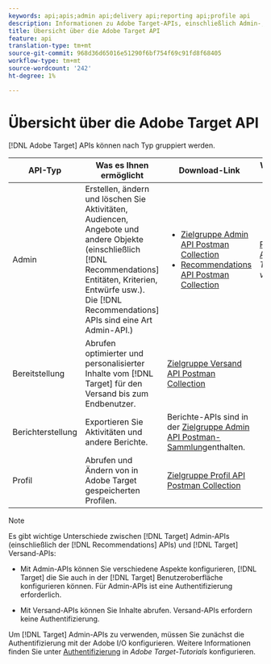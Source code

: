 ```yaml
---
keywords: api;apis;admin api;delivery api;reporting api;profile api
description: Informationen zu Adobe Target-APIs, einschließlich Admin-, Versand-, Berichte- und Profil-APIs.
title: Übersicht über die Adobe Target API
feature: api
translation-type: tm+mt
source-git-commit: 968d36d65016e51290f6bf754f69c91fd8f68405
workflow-type: tm+mt
source-wordcount: '242'
ht-degree: 1%

---
```



# Übersicht über die Adobe Target API

[!DNL Adobe Target] APIs können nach Typ gruppiert werden.

| API-Typ | Was es Ihnen ermöglicht | Download-Link | Weitere hilfreiche Links |
| --- | --- | --- |--- |
| Admin | Erstellen, ändern und löschen Sie Aktivitäten, Audiencen, Angebote und andere Objekte (einschließlich [!DNL Recommendations] Entitäten, Kriterien, Entwürfe usw.). Die [!DNL Recommendations] APIs sind eine Art Admin-API.) | <UL><li>[Zielgruppe Admin API Postman Collection](https://developers.adobetarget.com/api/#admin-postman-collection)</li><li>[Recommendations API Postman Collection](https://developers.adobetarget.com/api/recommendations/#section/Postman)</li></ul> | [Recommendations APIs](https://experienceleague.adobe.com/docs/target-learn/recommendations-api-tutorial/recs-api-overview.html) in *Adobe Target-Tutorials verwenden* |
| Bereitstellung | Abrufen optimierter und personalisierter Inhalte vom [!DNL Target] für den Versand bis zum Endbenutzer. | [Zielgruppe Versand API Postman Collection](https://developers.adobetarget.com/api/delivery-api/#section/Getting-Started/Postman-Collection) |  |
| Berichterstellung | Exportieren Sie Aktivitäten und andere Berichte. | Berichte-APIs sind in der [Zielgruppe Admin API Postman-Sammlung](https://developers.adobetarget.com/api/#admin-postman-collection)enthalten. |  |
| Profil | Abrufen und Ändern von in Adobe Target gespeicherten Profilen. | [Zielgruppe Profil API Postman Collection](https://developers.adobetarget.com/api/#profiles) |  |

>[!NOTE]
>
>Es gibt wichtige Unterschiede zwischen [!DNL Target] Admin-APIs (einschließlich der [!DNL Recommendations] APIs) und [!DNL Target] Versand-APIs:
>
>* Mit Admin-APIs können Sie verschiedene Aspekte konfigurieren, [!DNL Target] die Sie auch in der [!DNL Target] Benutzeroberfläche konfigurieren können. Für Admin-APIs ist eine Authentifizierung erforderlich.
   >
   >
* Mit Versand-APIs können Sie Inhalte abrufen. Versand-APIs erfordern keine Authentifizierung.
>
>
Um [!DNL Target] Admin-APIs zu verwenden, müssen Sie zunächst die Authentifizierung mit der Adobe I/O konfigurieren. Weitere Informationen finden Sie unter [Authentifizierung](https://experienceleague.adobe.com/docs/target-learn/tutorials/apis/configure-io-target-integration.html) in *Adobe Target-Tutorials* konfigurieren.
